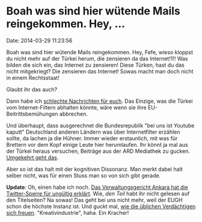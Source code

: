 Boah was sind hier wütende Mails reingekommen. Hey, \...
========================================================

Date: 2014-03-29 11:23:56

Boah was sind hier wütende Mails reingekommen. Hey, Fefe, wieso kloppst
du nicht mehr auf der Türkei herum, die zensieren da das Internet!1!!
Was bilden die sich ein, das Internet zu zensieren! Diese Türken, hast
du das nicht mitgekriegt? Die zensieren das Internet! Sowas macht man
doch nicht in einem Rechtsstaat!

Glaubt ihr das auch?

Dann habe ich [schlechte Nachrichten für
euch](http://derstandard.at/1395363370310/Website-Sperre-fuer-Kunden-von-UPC-moeglich).
Das Einzige, was die Türkei vom Internet-Filtern abhalten könnte, wäre
wenn sie ihre EU-Beitrittsbemühungen abbrechen.

Und überhaupt, dass ausgerechnet die Bundesrepublik \"bei uns ist
Youtube kaputt\" Deutschland anderen Ländern was über Internetfilter
erzählen sollte, da lachen ja die Hühner. Immer wieder erstaunlich, mit
was für Brettern vor dem Kopf einige Leute hier herumlaufen. Ihr könnt
ja mal aus der Türkei heraus versuchen, Beiträge aus der ARD Mediathek
zu gucken. [Umgekehrt geht
das](http://www.trt.net.tr/anasayfa/canli.aspx?y=tv&k=trt1).

Aber so ist das halt mit der kognitiven Dissonanz. Man merkt dabei halt
selber nicht, was für einen Stuss man so von sich gibt gerade.

**Update**: Oh, einen habe ich noch. [Das Verwaltungsgericht Ankara hat
die Twitter-Sperre für ungültig
erklärt](http://www.zeit.de/politik/ausland/2014-03/gericht-tuerkei-twitter-sperre).
Wie, *den Teil* habt ihr nicht gelesen auf den Titelseiten? Na sowas!
Das geht bei uns nicht mehr, weil der EUGH schon die höchste Instanz
ist. Und guckt mal, [wie die üblichen Verdächtigen sich
freuen](http://www.presseportal.de/pm/12946/2699425/stellungnahme-der-constantin-film-zum-eugh-urteil).
\"Kreativindustrie\", haha. Ein Kracher!
